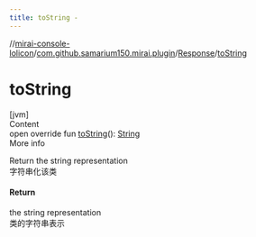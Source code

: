 ```yaml
---
title: toString -
---
```

//[mirai-console-lolicon](../../../index.md)/[com.github.samarium150.mirai.plugin](../index.md)/[Response](index.md)/[toString](to-string.md)



# toString  
[jvm]  
Content  
open override fun [toString](to-string.md)(): [String](https://kotlinlang.org/api/latest/jvm/stdlib/kotlin/-string/index.html)  
More info  


Return the string representation <br> 字符串化该类



#### Return  


the string representation <br> 类的字符串表示

  



